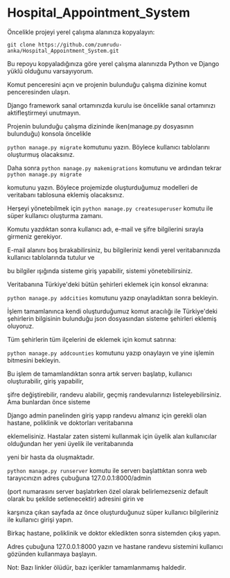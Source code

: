 # Hospital_Appointment_System

Öncelikle projeyi yerel çalışma alanınıza kopyalayın:

`git clone https://github.com/zumrudu-anka/Hospital_Appointment_System.git`

Bu repoyu kopyaladığınıza göre yerel çalışma alanınızda Python ve Django yüklü olduğunu varsayıyorum.

Komut penceresini açın ve projenin bulunduğu çalışma dizinine komut penceresinden ulaşın.

Django framework sanal ortamınızda kurulu ise öncelikle sanal ortamınızı aktifleştirmeyi unutmayın.

Projenin bulunduğu çalışma dizininde iken(manage.py dosyasının bulunduğu) konsola öncelikle

`python manage.py migrate` komutunu yazın. Böylece kullanıcı tablolarını oluşturmuş olacaksınız.

Daha sonra `python manage.py makemigrations` komutunu ve ardından tekrar `python manage.py migrate`

komutunu yazın. Böylece projemizde oluşturduğumuz modelleri de veritabanı tablosuna eklemiş olacaksınız.

Herşeyi yönetebilmek için `python manage.py createsuperuser` komutu ile süper kullanıcı oluşturma zamanı.

Komutu yazdıktan sonra kullanıcı adı, e-mail ve şifre bilgilerini sırayla girmeniz gerekiyor.

E-mail alanını boş bırakabilirsiniz, bu bilgileriniz kendi yerel veritabanınızda kullanıcı tablolarında tutulur ve

bu bilgiler ışığında sisteme giriş yapabilir, sistemi yönetebilirsiniz.

Veritabanına Türkiye'deki bütün şehirleri eklemek için konsol ekranına:

`python manage.py addcities` komutunu yazıp onayladıktan sonra bekleyin.

İşlem tamamlanınca kendi oluşturduğumuz komut aracılığı ile Türkiye'deki şehirlerin bilgisinin bulunduğu json dosyasından sisteme şehirleri eklemiş oluyoruz.

Tüm şehirlerin tüm ilçelerini de eklemek için komut satırına:

`python manage.py addcounties` komutunu yazıp onaylayın ve yine işlemin bitmesini bekleyin.

Bu işlem de tamamlandıktan sonra artık serverı başlatıp, kullanıcı oluşturabilir, giriş yapabilir,

şifre değiştirebilir, randevu alabilir, geçmiş randevularınızı listeleyebilirsiniz. Ama bunlardan önce sisteme

Django admin panelinden giriş yapıp randevu almanız için gerekli olan hastane, poliklinik ve doktorları veritabanına

eklemelisiniz. Hastalar zaten sistemi kullanmak için üyelik alan kullanıcılar olduğundan her yeni üyelik ile veritabanında

yeni bir hasta da oluşmaktadır.

`python manage.py runserver` komutu ile serverı başlattıktan sonra web tarayıcınızın adres çubuğuna 127.0.0.1:8000/admin

(port numarasını server başlatırken özel olarak belirlemezseniz default olarak bu şekilde setlenecektir) adresini girin ve

karşınıza çıkan sayfada az önce oluşturduğunuz süper kullanıcı bilgileriniz ile kullanıcı girişi yapın.

Birkaç hastane, poliklinik ve doktor ekledikten sonra sistemden çıkış yapın.

Adres çubuğuna 127.0.0.1:8000 yazın ve hastane randevu sistemini kullanıcı gözünden kullanmaya başlayın.

Not: Bazı linkler ölüdür, bazı içerikler tamamlanmamış haldedir.
